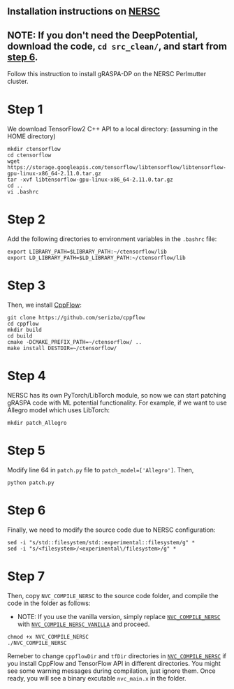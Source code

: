 ## Installation instructions on [NERSC](https://www.nersc.gov/)
## NOTE: If you don't need the DeepPotential, download the code, `cd src_clean/`, and start from [step 6](#Step-6).
Follow this instruction to install gRASPA-DP on the NERSC Perlmutter cluster. 
# Step 1
We download TensorFlow2 C++ API to a local directory: (assuming in the HOME directory)
```shellscript
mkdir ctensorflow
cd ctensorflow
wget https://storage.googleapis.com/tensorflow/libtensorflow/libtensorflow-gpu-linux-x86_64-2.11.0.tar.gz
tar -xvf libtensorflow-gpu-linux-x86_64-2.11.0.tar.gz
cd ..
vi .bashrc
```
# Step 2
Add the following directories to environment variables in the `.bashrc` file:
```shellscript
export LIBRARY_PATH=$LIBRARY_PATH:~/ctensorflow/lib
export LD_LIBRARY_PATH=$LD_LIBRARY_PATH:~/ctensorflow/lib
```
# Step 3
Then, we install [CppFlow](https://github.com/serizba/cppflow):
```shellscript
git clone https://github.com/serizba/cppflow
cd cppflow
mkdir build
cd build
cmake -DCMAKE_PREFIX_PATH=~/ctensorflow/ ..
make install DESTDIR=~/ctensorflow/
```
# Step 4
NERSC has its own PyTorch/LibTorch module, so now we can start patching gRASPA code with ML potential functionality. 
For example, if we want to use Allegro model which uses LibTorch:
```shellscript
mkdir patch_Allegro
```
# Step 5
Modify line 64 in `patch.py` file to `patch_model=['Allegro']`. Then,
```shellscript
python patch.py
```
# Step 6
Finally, we need to modify the source code due to NERSC configuration:
```shellscript
sed -i "s/std::filesystem/std::experimental::filesystem/g" *
sed -i "s/<filesystem>/<experimental\/filesystem>/g" *
```
# Step 7
Then, copy `NVC_COMPILE_NERSC` to the source code folder, and compile the code in the folder as follows:
* NOTE: If you use the vanilla version, simply replace [`NVC_COMPILE_NERSC`](NVC_COMPILE_NERSC) with [`NVC_COMPILE_NERSC_VANILLA`](NVC_COMPILE_NERSC_VANILLA) and proceed.
```shellscript
chmod +x NVC_COMPILE_NERSC
./NVC_COMPILE_NERSC
```
Remeber to change `cppflowDir` and `tfDir` directories in [`NVC_COMPILE_NERSC`](NVC_COMPILE_NERSC) if you install CppFlow and TensorFlow API in different directories. You might see some warning messages during compilation, just ignore them. Once ready, you will see a binary excutable `nvc_main.x` in the folder.
